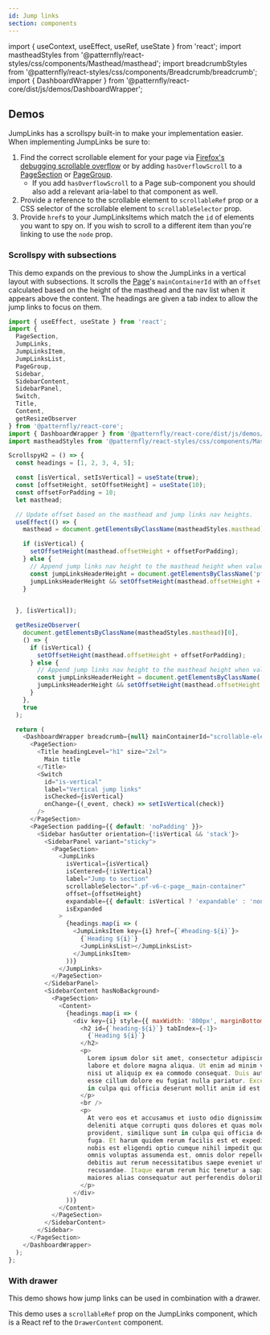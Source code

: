 ```yaml
---
id: Jump links
section: components
---
```


import { useContext, useEffect, useRef, useState } from 'react';
import mastheadStyles from '@patternfly/react-styles/css/components/Masthead/masthead';
import breadcrumbStyles from '@patternfly/react-styles/css/components/Breadcrumb/breadcrumb';
import { DashboardWrapper } from '@patternfly/react-core/dist/js/demos/DashboardWrapper';

## Demos

JumpLinks has a scrollspy built-in to make your implementation easier. When implementing JumpLinks be sure to:

1. Find the correct scrollable element for your page via [Firefox's debugging scrollable overflow](https://developer.mozilla.org/en-US/docs/Tools/Page_Inspector/How_to/Debug_Scrollable_Overflow) or by adding `hasOverflowScroll` to a [PageSection](/components/page#pagesection) or [PageGroup](/components/page#pagegroup).
   - If you add `hasOverflowScroll` to a Page sub-component you should also add a relevant aria-label to that component as well.
2. Provide a reference to the scrollable element to `scrollableRef` prop or a CSS selector of the scrollable element to `scrollableSelector` prop.
3. Provide `href`s to your JumpLinksItems which match the `id` of elements you want to spy on. If you wish to scroll to a different item than you're linking to use the `node` prop.

### Scrollspy with subsections

This demo expands on the previous to show the JumpLinks in a vertical layout with subsections. It scrolls the [Page](/components/page)'s `mainContainerId` with an `offset` calculated based on the height of the masthead and the nav list when it appears above the content. The headings are given a tab index to allow the jump links to focus on them.

```js isFullscreen
import { useEffect, useState } from 'react';
import {
  PageSection,
  JumpLinks,
  JumpLinksItem,
  JumpLinksList,
  PageGroup,
  Sidebar,
  SidebarContent,
  SidebarPanel,
  Switch,
  Title,
  Content,
  getResizeObserver
} from '@patternfly/react-core';
import { DashboardWrapper } from '@patternfly/react-core/dist/js/demos/DashboardWrapper';
import mastheadStyles from '@patternfly/react-styles/css/components/Masthead/masthead';

ScrollspyH2 = () => {
  const headings = [1, 2, 3, 4, 5];

  const [isVertical, setIsVertical] = useState(true);
  const [offsetHeight, setOffsetHeight] = useState(10);
  const offsetForPadding = 10;
  let masthead;

  // Update offset based on the masthead and jump links nav heights.
  useEffect(() => {
    masthead = document.getElementsByClassName(mastheadStyles.masthead)[0];

    if (isVertical) {
      setOffsetHeight(masthead.offsetHeight + offsetForPadding);
    } else {
      // Append jump links nav height to the masthead height when value exists.
      const jumpLinksHeaderHeight = document.getElementsByClassName('pf-m-sticky')[0].offsetHeight;
      jumpLinksHeaderHeight && setOffsetHeight(masthead.offsetHeight + jumpLinksHeaderHeight + offsetForPadding);
    }

    
  }, [isVertical]);

  getResizeObserver(
    document.getElementsByClassName(mastheadStyles.masthead)[0],
    () => {
      if (isVertical) {
        setOffsetHeight(masthead.offsetHeight + offsetForPadding);
      } else {
        // Append jump links nav height to the masthead height when value exists.
        const jumpLinksHeaderHeight = document.getElementsByClassName('pf-m-sticky')[0].offsetHeight;
        jumpLinksHeaderHeight && setOffsetHeight(masthead.offsetHeight + jumpLinksHeaderHeight + offsetForPadding);
      }
    },
    true
  );

  return (
    <DashboardWrapper breadcrumb={null} mainContainerId="scrollable-element">
      <PageSection>
        <Title headingLevel="h1" size="2xl">
          Main title
        </Title>
        <Switch
          id="is-vertical"
          label="Vertical jump links"
          isChecked={isVertical}
          onChange={(_event, check) => setIsVertical(check)}
        />
      </PageSection>
      <PageSection padding={{ default: 'noPadding' }}>
        <Sidebar hasGutter orientation={!isVertical && 'stack'}>
          <SidebarPanel variant="sticky">
            <PageSection>
              <JumpLinks
                isVertical={isVertical}
                isCentered={!isVertical}
                label="Jump to section"
                scrollableSelector=".pf-v6-c-page__main-container"
                offset={offsetHeight}
                expandable={{ default: isVertical ? 'expandable' : 'nonExpandable', md: 'nonExpandable' }}
                isExpanded
              >
                {headings.map(i => (
                  <JumpLinksItem key={i} href={`#heading-${i}`}>
                    {`Heading ${i}`}
                    <JumpLinksList></JumpLinksList>
                  </JumpLinksItem>
                ))}
              </JumpLinks>
            </PageSection>
          </SidebarPanel>
          <SidebarContent hasNoBackground>
            <PageSection>
              <Content>
                {headings.map(i => (
                  <div key={i} style={{ maxWidth: '800px', marginBottom: '32px' }}>
                    <h2 id={`heading-${i}`} tabIndex={-1}>
                      {`Heading ${i}`}
                    </h2>
                    <p>
                      Lorem ipsum dolor sit amet, consectetur adipiscing elit, sed do eiusmod tempor incididunt ut
                      labore et dolore magna aliqua. Ut enim ad minim veniam, quis nostrud exercitation ullamco laboris
                      nisi ut aliquip ex ea commodo consequat. Duis aute irure dolor in reprehenderit in voluptate velit
                      esse cillum dolore eu fugiat nulla pariatur. Excepteur sint occaecat cupidatat non proident, sunt
                      in culpa qui officia deserunt mollit anim id est laborum.
                    </p>
                    <br />
                    <p>
                      At vero eos et accusamus et iusto odio dignissimos ducimus qui blanditiis praesentium voluptatum
                      deleniti atque corrupti quos dolores et quas molestias excepturi sint occaecati cupiditate non
                      provident, similique sunt in culpa qui officia deserunt mollitia animi, id est laborum et dolorum
                      fuga. Et harum quidem rerum facilis est et expedita distinctio. Nam libero tempore, cum soluta
                      nobis est eligendi optio cumque nihil impedit quo minus id quod maxime placeat facere possimus,
                      omnis voluptas assumenda est, omnis dolor repellendus. Temporibus autem quibusdam et aut officiis
                      debitis aut rerum necessitatibus saepe eveniet ut et voluptates repudiandae sint et molestiae non
                      recusandae. Itaque earum rerum hic tenetur a sapiente delectus, ut aut reiciendis voluptatibus
                      maiores alias consequatur aut perferendis doloribus asperiores repellat.
                    </p>
                  </div>
                ))}
              </Content>
            </PageSection>
          </SidebarContent>
        </Sidebar>
      </PageSection>
    </DashboardWrapper>
  );
};
```

### With drawer

This demo shows how jump links can be used in combination with a drawer.

This demo uses a `scrollableRef` prop on the JumpLinks component, which is a React ref to the `DrawerContent` component.

```js isFullscreen file="./examples/JumpLinks/JumpLinksWithDrawer.js"
```
